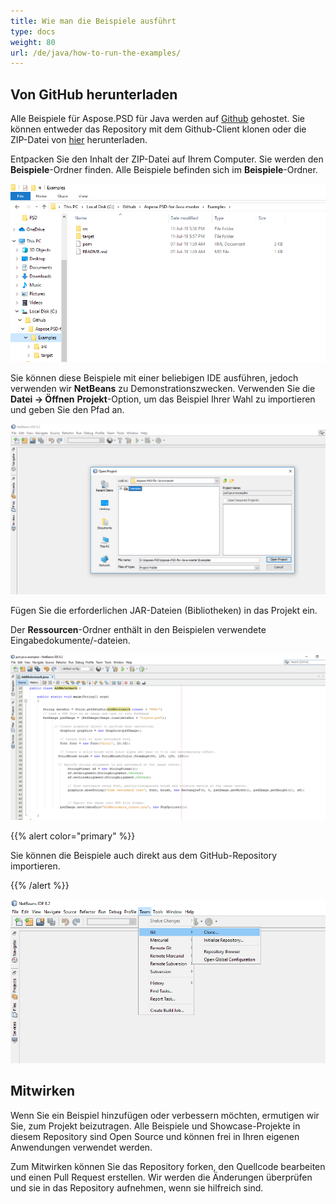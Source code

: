 ```yaml
---
title: Wie man die Beispiele ausführt
type: docs
weight: 80
url: /de/java/how-to-run-the-examples/
---
```


## **Von GitHub herunterladen**
Alle Beispiele für Aspose.PSD für Java werden auf [Github](https://github.com/aspose-psd/Aspose.PSD-for-Java) gehostet. Sie können entweder das Repository mit dem Github-Client klonen oder die ZIP-Datei von [hier](https://github.com/aspose-psd/Aspose.PSD-for-Java/archive/master.zip) herunterladen.

Entpacken Sie den Inhalt der ZIP-Datei auf Ihrem Computer. Sie werden den **Beispiele**-Ordner finden. Alle Beispiele befinden sich im **Beispiele**-Ordner.

![todo:image_alt_text](how-to-run-the-examples_1.png)

Sie können diese Beispiele mit einer beliebigen IDE ausführen, jedoch verwenden wir **NetBeans** zu Demonstrationszwecken. Verwenden Sie die **Datei -> Öffnen** **Projekt**-Option, um das Beispiel Ihrer Wahl zu importieren und geben Sie den Pfad an.

![todo:image_alt_text](how-to-run-the-examples_2.png)

Fügen Sie die erforderlichen JAR-Dateien (Bibliotheken) in das Projekt ein.

Der **Ressourcen**-Ordner enthält in den Beispielen verwendete Eingabedokumente/-dateien.

![todo:image_alt_text](how-to-run-the-examples_3.png)



{{% alert color="primary" %}} 

Sie können die Beispiele auch direkt aus dem GitHub-Repository importieren.

{{% /alert %}} 

![todo:image_alt_text](how-to-run-the-examples_4.png)
## **Mitwirken**
Wenn Sie ein Beispiel hinzufügen oder verbessern möchten, ermutigen wir Sie, zum Projekt beizutragen. Alle Beispiele und Showcase-Projekte in diesem Repository sind Open Source und können frei in Ihren eigenen Anwendungen verwendet werden.

Zum Mitwirken können Sie das Repository forken, den Quellcode bearbeiten und einen Pull Request erstellen. Wir werden die Änderungen überprüfen und sie in das Repository aufnehmen, wenn sie hilfreich sind.

